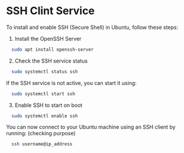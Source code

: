# SSH Clint Service

To install and enable SSH (Secure Shell) in Ubuntu, follow these steps:
1. Install the OpenSSH Server

```bash
  sudo apt install openssh-server

```

2. Check the SSH service status
```bash
  sudo systemctl status ssh

```

If the SSH service is not active, you can start it using:


```bash
  sudo systemctl start ssh

```

3. Enable SSH to start on boot
```bash
  sudo systemctl enable ssh
```
You can now connect to your Ubuntu machine using an SSH client by running: (checking purpose)
```bash
  ssh username@ip_address

```
